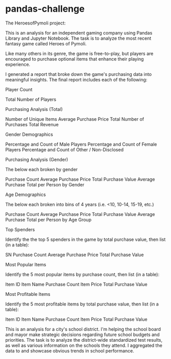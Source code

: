 # pandas-challenge

The HeroesofPymoli project:

This is an analysis for an independent gaming company using Pandas Library and Jupyter Notebook. The task is to analyze the most recent fantasy game called Heroes of Pymoli.

Like many others in its genre, the game is free-to-play, but players are encouraged to purchase optional items that enhance their playing experience. 

I generated a report that broke down the game's purchasing data into meaningful insights.
The final report includes each of the following:

Player Count

Total Number of Players

Purchasing Analysis (Total)

Number of Unique Items
Average Purchase Price
Total Number of Purchases
Total Revenue


Gender Demographics

Percentage and Count of Male Players
Percentage and Count of Female Players
Percentage and Count of Other / Non-Disclosed


Purchasing Analysis (Gender)

The below each broken by gender

Purchase Count
Average Purchase Price
Total Purchase Value
Average Purchase Total per Person by Gender



Age Demographics

The below each broken into bins of 4 years (i.e. <10, 10-14, 15-19, etc.)

Purchase Count
Average Purchase Price
Total Purchase Value
Average Purchase Total per Person by Age Group



Top Spenders

Identify the the top 5 spenders in the game by total purchase value, then list (in a table):

SN
Purchase Count
Average Purchase Price
Total Purchase Value



Most Popular Items

Identify the 5 most popular items by purchase count, then list (in a table):

Item ID
Item Name
Purchase Count
Item Price
Total Purchase Value



Most Profitable Items

Identify the 5 most profitable items by total purchase value, then list (in a table):

Item ID
Item Name
Purchase Count
Item Price
Total Purchase Value

This is an analysis for a city's school district. I'm helping the school board and mayor make strategic decisions regarding future school budgets and priorities.
The task is to analyze the district-wide standardized test results, as well as various information on the schools they attend. I aggregated the data to and showcase obvious trends in school performance.
